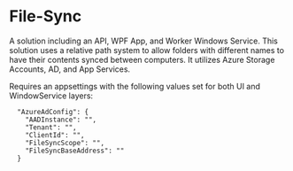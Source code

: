 # File-Sync
A solution including an API, WPF App, and Worker Windows Service. This solution uses a relative path system to allow folders with different names to have their contents synced between computers. It utilizes Azure Storage Accounts, AD, and App Services.

Requires an appsettings with the following values set for both UI and WindowService layers:
```
  "AzureAdConfig": {
    "AADInstance": "",
    "Tenant": "",
    "ClientId": "",
    "FileSyncScope": "",
    "FileSyncBaseAddress": ""
  }
  ```
